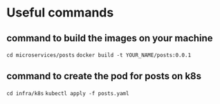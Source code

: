 # Useful commands

## command to build the images on your machine
`cd microservices/posts`
`docker build -t YOUR_NAME/posts:0.0.1`

## command to create the pod for posts on k8s
`cd infra/k8s`
`kubectl apply -f posts.yaml`